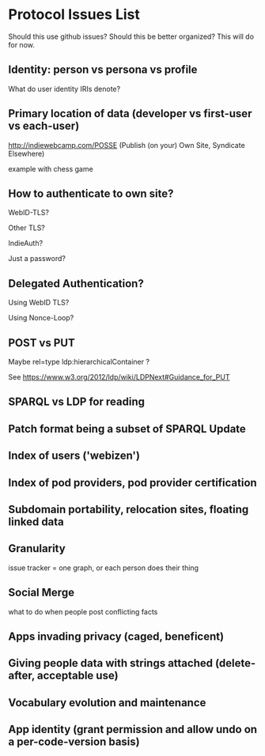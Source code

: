 # Protocol Issues List

Should this use github issues?   Should this be better organized?   This will do for now.

## Identity: person vs persona vs profile
    
What do user identity IRIs denote?

## Primary location of data (developer vs first-user vs each-user)
    
http://indiewebcamp.com/POSSE (Publish (on your) Own Site, Syndicate Elsewhere)

example with chess game

## How to authenticate to own site?

WebID-TLS?

Other TLS?

IndieAuth?

Just a password?

## Delegated Authentication?

Using WebID TLS?

Using Nonce-Loop?

## POST vs PUT

Maybe rel=type ldp:hierarchicalContainer ?

See https://www.w3.org/2012/ldp/wiki/LDPNext#Guidance_for_PUT

## SPARQL vs LDP for reading

## Patch format being a subset of SPARQL Update

## Index of users ('webizen')

## Index of pod providers, pod provider certification

## Subdomain portability, relocation sites, floating linked data

## Granularity
    
issue tracker = one graph, or each person does their thing

## Social Merge

what to do when people post conflicting facts

## Apps invading privacy (caged, beneficent)

## Giving people data with strings attached (delete-after, acceptable use)

## Vocabulary evolution and maintenance

## App identity (grant permission and allow undo on a per-code-version basis)
